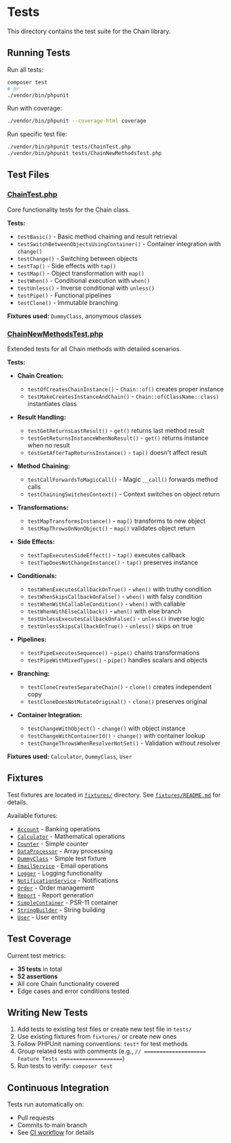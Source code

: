 # Tests

This directory contains the test suite for the Chain library.

## Running Tests

Run all tests:
```bash
composer test
# or
./vendor/bin/phpunit
```

Run with coverage:
```bash
./vendor/bin/phpunit --coverage-html coverage
```

Run specific test file:
```bash
./vendor/bin/phpunit tests/ChainTest.php
./vendor/bin/phpunit tests/ChainNewMethodsTest.php
```

## Test Files

### [ChainTest.php](ChainTest.php)
Core functionality tests for the Chain class.

**Tests:**
- `testBasic()` - Basic method chaining and result retrieval
- `testSwitchBetweenObjectsUsingContainer()` - Container integration with `change()`
- `testChange()` - Switching between objects
- `testTap()` - Side effects with `tap()`
- `testMap()` - Object transformation with `map()`
- `testWhen()` - Conditional execution with `when()`
- `testUnless()` - Inverse conditional with `unless()`
- `testPipe()` - Functional pipelines
- `testClone()` - Immutable branching

**Fixtures used:** `DummyClass`, anonymous classes

### [ChainNewMethodsTest.php](ChainNewMethodsTest.php)
Extended tests for all Chain methods with detailed scenarios.

**Tests:**
- **Chain Creation:**
  - `testOfCreatesChainInstance()` - `Chain::of()` creates proper instance
  - `testMakeCreatesInstanceAndChain()` - `Chain::of(ClassName::class)` instantiates class
  
- **Result Handling:**
  - `testGetReturnsLastResult()` - `get()` returns last method result
  - `testGetReturnsInstanceWhenNoResult()` - `get()` returns instance when no result
  - `testGetAfterTapReturnsInstance()` - `tap()` doesn't affect result
  
- **Method Chaining:**
  - `testCallForwardsToMagicCall()` - Magic `__call()` forwards method calls
  - `testChainingSwitchesContext()` - Context switches on object return
  
- **Transformations:**
  - `testMapTransformsInstance()` - `map()` transforms to new object
  - `testMapThrowsOnNonObject()` - `map()` validates object return
  
- **Side Effects:**
  - `testTapExecutesSideEffect()` - `tap()` executes callback
  - `testTapDoesNotChangeInstance()` - `tap()` preserves instance
  
- **Conditionals:**
  - `testWhenExecutesCallbackOnTrue()` - `when()` with truthy condition
  - `testWhenSkipsCallbackOnFalse()` - `when()` with falsy condition
  - `testWhenWithCallableCondition()` - `when()` with callable
  - `testWhenWithElseCallback()` - `when()` with else branch
  - `testUnlessExecutesCallbackOnFalse()` - `unless()` inverse logic
  - `testUnlessSkipsCallbackOnTrue()` - `unless()` skips on true
  
- **Pipelines:**
  - `testPipeExecutesSequence()` - `pipe()` chains transformations
  - `testPipeWithMixedTypes()` - `pipe()` handles scalars and objects
  
- **Branching:**
  - `testCloneCreatesSeparateChain()` - `clone()` creates independent copy
  - `testCloneDoesNotMutateOriginal()` - `clone()` preserves original
  
- **Container Integration:**
  - `testChangeWithObject()` - `change()` with object instance
  - `testChangeWithContainerId()` - `change()` with container lookup
  - `testChangeThrowsWhenResolverNotSet()` - Validation without resolver

**Fixtures used:** `Calculator`, `DummyClass`, `User`

## Fixtures

Test fixtures are located in [`fixtures/`](fixtures/) directory. See [`fixtures/README.md`](fixtures/README.md) for details.

Available fixtures:
- [`Account`](fixtures/Account.php) - Banking operations
- [`Calculator`](fixtures/Calculator.php) - Mathematical operations
- [`Counter`](fixtures/Counter.php) - Simple counter
- [`DataProcessor`](fixtures/DataProcessor.php) - Array processing
- [`DummyClass`](fixtures/DummyClass.php) - Simple test fixture
- [`EmailService`](fixtures/EmailService.php) - Email operations
- [`Logger`](fixtures/Logger.php) - Logging functionality
- [`NotificationService`](fixtures/NotificationService.php) - Notifications
- [`Order`](fixtures/Order.php) - Order management
- [`Report`](fixtures/Report.php) - Report generation
- [`SimpleContainer`](fixtures/SimpleContainer.php) - PSR-11 container
- [`StringBuilder`](fixtures/StringBuilder.php) - String building
- [`User`](fixtures/User.php) - User entity

## Test Coverage

Current test metrics:
- **35 tests** in total
- **52 assertions**
- All core Chain functionality covered
- Edge cases and error conditions tested

## Writing New Tests

1. Add tests to existing test files or create new test file in `tests/`
2. Use existing fixtures from `fixtures/` or create new ones
3. Follow PHPUnit naming conventions: `test*` for test methods
4. Group related tests with comments (e.g., `// ==================== Feature Tests ====================`)
5. Run tests to verify: `composer test`

## Continuous Integration

Tests run automatically on:
- Pull requests
- Commits to main branch
- See [CI workflow](../.github/workflows/ci.yml) for details

